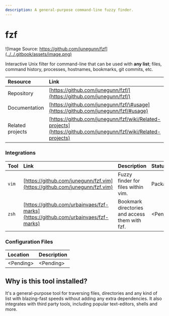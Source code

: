 ```yaml
---
description: A general-purpose command-line fuzzy finder.
---
```


# fzf

![Image Source: https://github.com/junegunn/fzf](../../.gitbook/assets/image.png)

Interactive Unix filter for command-line that can be used with **any list**; files, command history, processes, hostnames, bookmarks, git commits, etc.

| Resource | Link |
| :--- | :--- |
| Repository | [https://github.com/junegunn/fzf/](https://github.com/junegunn/fzf/) |
| Documentation | [https://github.com/junegunn/fzf/\#usage](https://github.com/junegunn/fzf/#usage) |
| Related projects | [https://github.com/junegunn/fzf/wiki/Related-projects](https://github.com/junegunn/fzf/wiki/Related-projects) |

### Integrations

| Tool | Link | Description | Status |
| :--- | :--- | :--- | :--- |
| `vim` | [https://github.com/junegunn/fzf.vim](https://github.com/junegunn/fzf.vim) | Fuzzy finder for files within vim. | Packaged. |
| `zsh` | [https://github.com/urbainvaes/fzf-marks](https://github.com/urbainvaes/fzf-marks) | Bookmark directories and access them with fzf. | &lt;Pending&gt; |

### Configuration Files

| Location | Description |
| :--- | :--- |
| &lt;Pending&gt; | &lt;Pending&gt; |


## Why is this tool installed?

It's a general-purpose tool for traversing files, directories and any kind of list with blazing-fast speeds without adding any extra dependencies. It also integrates with third party tools, including popular text-editors, shells and more.


